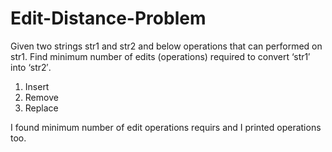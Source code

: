 # Edit-Distance-Problem
Given two strings str1 and str2 and below operations that can performed on str1. Find minimum number of edits (operations) required to convert ‘str1′ into ‘str2′.<br/>
1. Insert <br/>
2. Remove <br/>
3. Replace <br/>

I found minimum number of edit operations requirs and I printed operations too.
